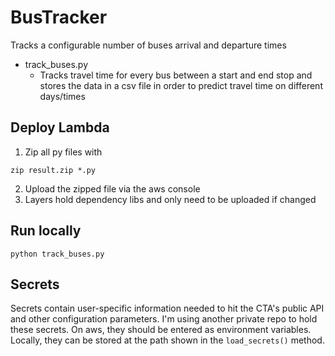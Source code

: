 # BusTracker
Tracks a configurable number of buses arrival and departure times
- track_buses.py
  - Tracks travel time for every bus between a start and end stop and stores the data in a csv file in order to predict travel time on different days/times
## Deploy Lambda
1) Zip all py files with
```
zip result.zip *.py
```
2) Upload the zipped file via the aws console
3) Layers hold dependency libs and only need to be uploaded if changed


## Run locally
```
python track_buses.py
```

## Secrets
Secrets contain user-specific information needed to hit the CTA's public API and other configuration parameters. I'm using another private repo to hold these secrets. On aws, they should be entered as environment variables. Locally, they can be stored at the path shown in the ```load_secrets()``` method.